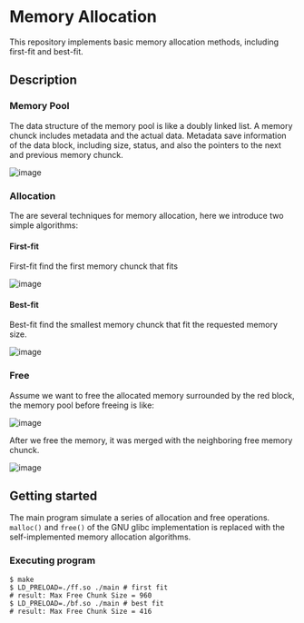 # Memory Allocation

This repository implements basic memory allocation methods, including first-fit and best-fit.

## Description

### Memory Pool

The data structure of the memory pool is like a doubly linked list. A memory chunck includes metadata and the actual data. Metadata save information of the data block, including size, status, and also the pointers to the next and previous memory chunck.

![image](https://user-images.githubusercontent.com/80531783/212006599-f4e92d7a-613a-4762-beed-316f06a7b9c1.png)

### Allocation

The are several techniques for memory allocation, here we introduce two simple algorithms:

#### First-fit

First-fit find the first memory chunck that fits

![image](https://user-images.githubusercontent.com/80531783/212007305-e754e78a-b81c-40e0-a5cb-4f42bdf62dd6.png)

#### Best-fit

Best-fit find the smallest memory chunck that fit the requested memory size.

![image](https://user-images.githubusercontent.com/80531783/212007395-62c599d7-6a0c-44aa-86d1-7241b2848d47.png)

### Free

Assume we want to free the allocated memory surrounded by the red block, the memory pool before freeing is like:

![image](https://user-images.githubusercontent.com/80531783/212007784-cb567e92-f969-4209-886f-df8010066087.png)

After we free the memory, it was merged with the neighboring free memory chunck.

![image](https://user-images.githubusercontent.com/80531783/212007870-f672275f-7cc0-45cc-94a4-e030e21e311c.png)

## Getting started

The main program simulate a series of allocation and free operations. `malloc()` and `free()` of the GNU glibc implementation is replaced with the self-implemented memory allocation algorithms.

### Executing program

```shell
$ make
$ LD_PRELOAD=./ff.so ./main # first fit
# result: Max Free Chunk Size = 960
$ LD_PRELOAD=./bf.so ./main # best fit
# result: Max Free Chunk Size = 416

```
